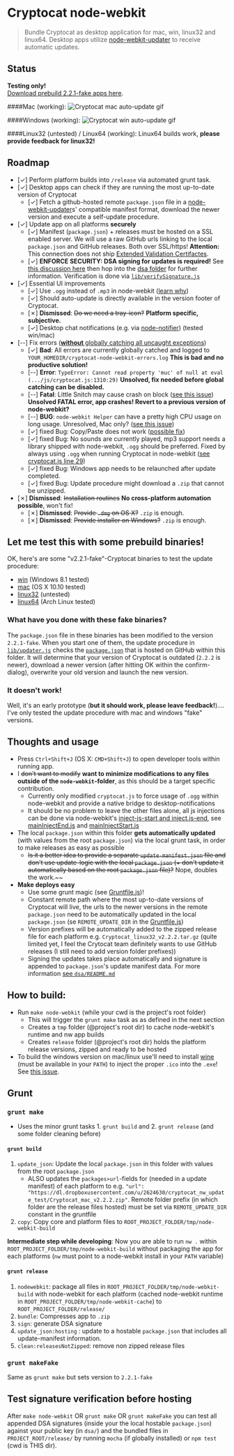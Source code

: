 # Cryptocat node-webkit
> Bundle Cryptocat as desktop application for mac, win, linux32 and linux64.
> Desktop apps utilize [node-webkit-updater](https://github.com/edjafarov/node-webkit-updater) to receive automatic updates.

## Status
**Testing only!**  
[Download prebuild 2.2.1-fake apps here](#let-me-test-this-with-some-prebuild-binaries).

####Mac (working): 
![Cryptocat mac auto-update gif](http://i.giphy.com/3rgXBFpaJeJrhPltkc.gif)

####Windows (working): 
![Cryptocat win auto-update gif](http://i.giphy.com/yoJC2rfqFbOMnvwRpe.gif)

####Linux32 (untested) / Linux64 (working): 
Linux64 builds work, **please provide feedback for linux32!**

## Roadmap
* [✓] Perform platform builds into `/release` via automated grunt task.
* [✓] Desktop apps can check if they are running the most up-to-date version of Cryptocat
	* [✓] Fetch a github-hosted remote `package.json` file in a [node-webkit-updater](https://github.com/edjafarov/node-webkit-updater)s' compatible manifest format, download the newer version and execute a self-update procedure.
* [✓] Update app on all platforms **securely**
	- [✓] Manifest (`package.json`) + releases must be hosted on a SSL enabled server. We will use a raw GitHub urls linking to the local `package.json` and GitHub releases. Both over SSL/https! **Attention:** This connection does not ship [Extended Validation Certifactes](http://en.wikipedia.org/wiki/Extended_Validation_Certificate).
	- [✓] **ENFORCE SECURITY: DSA signing for updates is required!** See [this discussion here](https://github.com/edjafarov/node-webkit-updater/issues/56) then hop into the [dsa folder](dsa/) for further information. Verification is done via [`lib/verifySignature.js`](lib/verifySignature.js)
* [✓] Essential UI improvements
	- [✓] Use `.ogg` instead of `.mp3` in node-webkit ([learn why](https://github.com/rogerwang/node-webkit/wiki/Using-MP3-%26-MP4-%28H.264%29-using-the--video--%26--audio--tags.))
	- [✓] Should auto-update is directly available in the version footer of Cryptocat.
	- [✗] **Dismissed**: ~~Do we need a tray-icon?~~ **Platform specific, subjective.**
	- [✓] Desktop chat notifications (e.g. via [node-notifier](https://github.com/mikaelbr/node-notifier)) (tested win/mac)
* [--] Fix errors ([**without** globally catching all uncaught exceptions](https://github.com/rogerwang/node-webkit/issues/1699))
	- [✓] **Bad**: All errors are currently globally catched and logged to `YOUR_HOMEDIR/cryptocat-node-webkit-errors.log` **This is bad and no productive solution!**
	- [--] **Error**: `TypeError: Cannot read property 'muc' of null at eval (.../js/cryptocat.js:1310:29)` **Unsolved, fix needed before global catching can be disabled.**
	- [--] **Fatal**: Little Snitch may cause crash on block ([see this issue](https://github.com/rogerwang/node-webkit/issues/2585)) **Unsolved FATAL error, app crashes! Revert to a previous version of node-webkit?**
	- [--] **BUG**: `node-webkit Helper` can have a pretty high CPU usage on long usage. Unresolved, Mac only? ([see this issue](https://github.com/LightTable/LightTable/issues/1088))
	- [✓] fixed Bug: Copy/Paste does not work ([possible fix](https://github.com/rogerwang/node-webkit/issues/1955))
	- [✓] fixed Bug: No sounds are currently played, mp3 support needs a library shipped with node-webkit, `.ogg` should be preferred. Fixed by always using `.ogg` when running Cryptocat in node-webkit ([see cryptocat.js line 29](https://github.com/majodev/cryptocat/blob/master/src/core/js/cryptocat.js#L29))
	- [✓] fixed Bug: Windows app needs to be relaunched after update completed.
	- [✓] fixed Bug: Update procedure might download a `.zip` that cannot be unzipped.
* [✗] **Dismissed**: ~~Installation routines~~ **No cross-platform automation possible**, won't fix!
	- [✗] **Dismissed**: ~~Provide `.dmg` on OS X?~~ `.zip` is enough. 
	- [✗] **Dismissed**: ~~Provide installer on Windows?~~ `.zip` is enough.

## Let me **test** this with some prebuild binaries!
OK, here's are some "v2.2.1-fake"-Cryptocat binaries to test the update procedure:
- [win](https://dl.dropboxusercontent.com/u/2624630/cryptocat_nw_update_test/Cryptocat_win_v2.2.1-fake.zip) (Windows 8.1 tested)
- [mac](https://dl.dropboxusercontent.com/u/2624630/cryptocat_nw_update_test/Cryptocat_mac_v2.2.1-fake.zip) (OS X 10.10 tested)
- [linux32](https://dl.dropboxusercontent.com/u/2624630/cryptocat_nw_update_test/Cryptocat_linux32_v2.2.1-fake.tar.gz) (untested)
- [linux64](https://dl.dropboxusercontent.com/u/2624630/cryptocat_nw_update_test/Cryptocat_linux64_v2.2.1-fake.tar.gz) (Arch Linux tested)

### What have you done with these fake binaries?
The `package.json` file in these binaries has been modified to the version `2.2.1-fake`. When you start one of them, the update procedure in [`lib/updater.js`](lib/updater.js) checks the [`package.json`](package.json) that is hosted on GitHub within this folder. It will determine that your version of Cryptocat is outdated (`2.2.2` is newer), download a newer version (after hitting OK within the confirm-dialog), overwrite your old version and launch the new version.

### It doesn't work!
Well, it's an early prototype (**but it should work, please leave feedback!**)....  
I've only tested the update procedure with mac and windows "fake" versions.

## Thoughts and usage
- Press `Ctrl+Shift+J` (OS X: `CMD+Shift+J`) to open developer tools within running app.
- I ~~don't want to modify~~ **want to minimize modifications to any files outside of the `node-webkit`-folder**, as this should be a target specific contribution.
	- Currently only modified `cryptocat.js` to force usage of `.ogg` within node-webkit and provide a native bridge to desktop-notifications
	- It should be no problem to leave the other files alone, all js injections can be done via node-webkit's [inject-js-start and inject.js-end](https://github.com/rogerwang/node-webkit/wiki/Manifest-format#inject-js-start--inject-js-end), see [mainInjectEnd.js](mainInjectEnd.js) and [mainInjectStart.js](mainInjectStart.js)
- The local `package.json` within this folder **gets automatically updated** (with values from the root `package.json`) via the local grunt task, in order to make releases as easy as possible
	- ~~Is it a better idea to provide a separate `update-manifest.json` file and don't use update-logic with the local `package.json` (+ don't update it automatically based on the root `package.json` file)?~~ Nope, doubles the work.~~
- **Make deploys easy**
	- Use some grunt magic (see [Gruntfile.js](Gruntfile.js))!
	- Constant remote path where the most up-to-date versions of Cryptocat will live, the urls to the newer versions in the remote `package.json` need to be automatically updated in the local `package.json` (se `REMOTE_UPDATE_DIR` in the [Gruntfile.js](Gruntfile.js))
	- Version prefixes will be automatically added to the zipped release file for each platform e.g. `Cryptocat_linux32_v2.2.2.tar.gz` (quite limited yet, I feel the Crytocat team definitely wants to use GitHub releases (I still need to add version folder prefixes))
	- Signing the updates takes place automatically and signature is appended to `package.json`'s update manifest data. For more information [see `dsa/README.md`](dsa/README.md)


## How to build:
- Run `make node-webkit` (while your cwd is the project's root folder)
	- This will trigger the `grunt make` task as as defined in the next section
	- Creates a `tmp` folder (@project's root dir) to cache node-webkit's runtime and nw app builds
	- Creates `release` folder (@project's root dir) holds the platform release versions, zipped and ready to be hosted
- To build the windows version on mac/linux use'll need to install [wine](https://www.winehq.org/) (must be available in your `PATH`) to inject the proper `.ico` into the `.exe`! See [this issue](https://github.com/mllrsohn/node-webkit-builder/issues/19).


## Grunt
### `grunt make`
- Uses the minor grunt tasks 1. `grunt build` and 2. `grunt release` (and some folder cleaning before)

#### `grunt build`
1. `update_json`: Update the local `package.json` in this folder with values from the root `package.json`
	- ALSO updates the `packages>url`-fields for (needed in a update manifest) of each platform to e.g. `"url": "https://dl.dropboxusercontent.com/u/2624630/cryptocat_nw_update_test/Cryptocat_mac_v2.2.2.zip"`. Remote folder prefix (in which folder are the release files hosted) must be set via `REMOTE_UPDATE_DIR` constant in the gruntfile 
2. `copy`: Copy core and platform files to `ROOT_PROJECT_FOLDER/tmp/node-webkit-build`

**Intermediate step while developing**: Now you are able to run `nw .` within `ROOT_PROJECT_FOLDER/tmp/node-webkit-build` without packaging the app for each platforms (`nw` must point to a node-webkit install in your `PATH` variable)

#### `grunt release`
1. `nodewebkit`: package all files in `ROOT_PROJECT_FOLDER/tmp/node-webkit-build` with node-webkit for each platform (cached node-webkit runtime in `ROOT_PROJECT_FOLDER/tmp/node-webkit-cache`) to `ROOT_PROJECT_FOLDER/release/`
2. `bundle`: Compresses app to `.zip`
3. `sign`: generate DSA signature
4. `update_json:hosting` : update to a hostable `package.json` that includes all update-manifest information.
5. `clean:releasesNotZipped`: remove non zipped release files 

### `grunt makeFake`
Same as `grunt make` but sets version to `2.2.1-fake`

## Test signature verification before hosting
After `make node-webkit` OR `grunt make` OR `grunt makeFake` you can test all appended DSA signatures (inside your the local hostable `package.json`) against your public key (in `dsa/`) and the bundled files in `PROJECT_ROOT/release/` by running `mocha` (if globally installed) or `npm test` (cwd is THIS dir).
